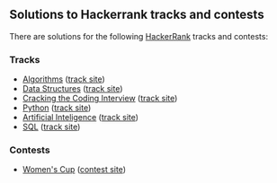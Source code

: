 ## Solutions to Hackerrank tracks and contests

There are solutions for the following [HackerRank](https://www.hackerrank.com) tracks and contests:

### Tracks

* [Algorithms](algorithms) ([track site](https://www.hackerrank.com/domains/algorithms))
* [Data Structures](data-structures) ([track site](https://www.hackerrank.com/domains/data-structures))
* [Cracking the Coding Interview](cracking-the-coding-interview) ([track site](https://www.hackerrank.com/domains/tutorials/cracking-the-coding-interview))
* [Python](python) ([track site](https://www.hackerrank.com/domains/python))
* [Artificial Inteligence](ai) ([track site](https://www.hackerrank.com/domains/ai))
* [SQL](sql) ([track site](https://www.hackerrank.com/domains/sql))

### Contests

* [Women's Cup](womenscup) ([contest site](https://www.hackerrank.com/womenscup))
